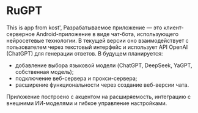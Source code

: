 # RuGPT
This is app from kost', 
Разрабатываемое приложение — это клиент-серверное Android-приложение в виде чат-бота, использующего нейросетевые технологии. В текущей версии оно взаимодействует с пользователем через текстовый интерфейс и использует API OpenAI (ChatGPT) для генерации ответов. В будущем планируется:

- добавление выбора языковой модели (ChatGPT, DeepSeek, YaGPT, собственная модель);
- подключение веб-сервера и прокси-сервера;
- расширение функциональности через создание веб-версии чата.

Приложение построено с акцентом на расширяемость, интеграцию с внешними ИИ-моделями и гибкое управление настройками.

